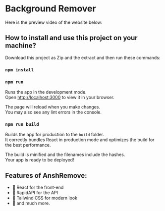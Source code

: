 # Background Remover

Here is the preview video of the website below:




## How to install and use this project on your machine?

Download this project as Zip and the extract and then run these commands:

### `npm install`

### `npm run`

Runs the app in the development mode.\
Open [http://localhost:3000](http://localhost:3000) to view it in your browser.

The page will reload when you make changes.\
You may also see any lint errors in the console.

### `npm run build`

Builds the app for production to the `build` folder.\
It correctly bundles React in production mode and optimizes the build for the best performance.

The build is minified and the filenames include the hashes.\
Your app is ready to be deployed!


## Features of AnshRemove:

- 🚀️ React for the front-end
- 💪️ RapidAPI for the API
- 💎️ Tailwind CSS for modern look
- 🎉️ and much more.

